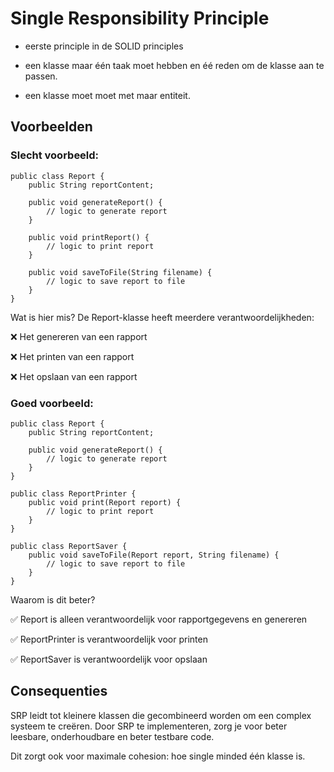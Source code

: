# Single Responsibility Principle

- eerste principle in de SOLID principles

- een klasse maar één taak moet hebben en éé reden om de klasse aan te passen.
- een klasse moet moet met maar entiteit. 

## Voorbeelden

### Slecht voorbeeld:

```
public class Report {
    public String reportContent;

    public void generateReport() {
        // logic to generate report
    }

    public void printReport() {
        // logic to print report
    }

    public void saveToFile(String filename) {
        // logic to save report to file
    }
}
```

Wat is hier mis?
De Report-klasse heeft meerdere verantwoordelijkheden:

❌ Het genereren van een rapport

❌ Het printen van een rapport

❌ Het opslaan van een rapport


### Goed voorbeeld:
```
public class Report {
    public String reportContent;

    public void generateReport() {
        // logic to generate report
    }
}

public class ReportPrinter {
    public void print(Report report) {
        // logic to print report
    }
}

public class ReportSaver {
    public void saveToFile(Report report, String filename) {
        // logic to save report to file
    }
}
```

Waarom is dit beter?

✅ Report is alleen verantwoordelijk voor rapportgegevens en genereren

✅ ReportPrinter is verantwoordelijk voor printen

✅ ReportSaver is verantwoordelijk voor opslaan



## Consequenties 
SRP leidt tot kleinere klassen die gecombineerd worden om een complex systeem te creëren. Door SRP te implementeren, zorg je voor beter leesbare, onderhoudbare en beter testbare code.

Dit zorgt ook voor maximale cohesion: hoe single minded één klasse is.
